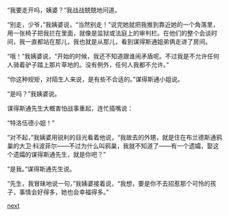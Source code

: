 
“我要走开吗，姨婆？”我战战兢兢地问道。

“别走，少爷，”我姨婆说，“当然别走！”说完她就把我推到靠近她的一个角落里，用一张椅子把我拦在里面，就像是监狱或法庭上的审判栏。在他们的整个会谈时间，我一直都站在那儿，我也就是从那儿，看到谋得斯通姐弟俩走进了房间。

“哦！”我姨婆说，“开始的时候，我还不知道跟谁闹矛盾呢。不过我是不允许任何人骑着驴子踏上那片草地的。没有例外，任何人我都不允许。”

“你这种规矩，对陌生人来说，是有些不合适的。”谋得斯通小姐说。

“是吗？”我姨婆说。

谋得斯通先生大概害怕战事重起，连忙插嘴说：

“特洛伍德小姐！”

“对不起，”我姨婆用锐利的目光看着他说，“我故去的外甥，就是住在布兰德斯通鸦巢的大卫·科波菲尔——不过为什么叫鸦巢，我就不知道了——有一个遗孀，娶这个遗孀的谋得斯通先生，就是你吧？”

“是我。”谋得斯通先生说。

“先生，我冒昧地说一句，”我姨婆接着说，“我想，要是你不去招惹那个可怜的孩子，事情会好得多，她也会幸福得多。”

[next](page193.md)